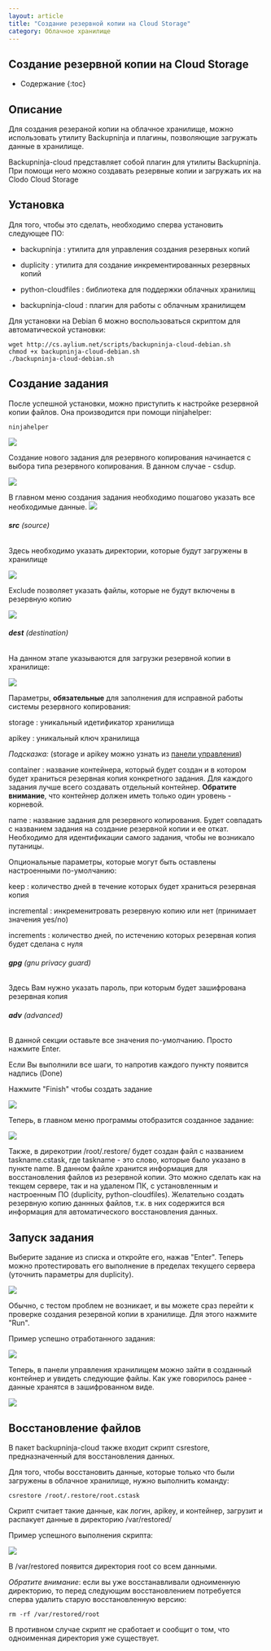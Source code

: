 ```yaml
---
layout: article
title: "Создание резервной копии на Cloud Storage"
category: Облачное хранилище 
---
```


## Создание резервной копии на Cloud Storage

* Содержание
{:toc}

Описание
----------

Для создания резераной копии на облачное хранилище, можно использовать утилиту Backupninja и плагины, позволяющие загружать данные в хранилище.

Backupninja-cloud представляет собой плагин для утилиты Backupninja.
При помощи него можно создавать резервные копии и загружать их на Clodo Cloud Storage

Установка
----------

Для того, чтобы это сделать, необходимо сперва установить следующее ПО:

* backupninja
: утилита для управления создания резервных копий

* duplicity
: утилита для создание инкрементированных резервных копий

* python-cloudfiles
: библиотека для поддержки облачных хранилищ

* backupninja-cloud
: плагин для работы с облачным хранилищем

Для установки на Debian 6 можно воспользоваться скриптом для автоматической установки:


	wget http://cs.aylium.net/scripts/backupninja-cloud-debian.sh
	chmod +x backupninja-cloud-debian.sh
	./backupninja-cloud-debian.sh

Создание задания
----------


После успешной установки, можно приступить к настройке резервной копии файлов. Она производится при помощи ninjahelper:

    ninjahelper
	
![](http://static.clodo.ru/lib-images/backupninja/bn_cloud_001.png)


Создание нового задания для резервного копирования начинается с выбора типа резервного копирования. В данном случае - csdup.

![](http://static.clodo.ru/lib-images/backupninja/bn_cloud_002.png)


В главном меню создания задания необходимо пошагово указать все необходимые данные.
![](http://static.clodo.ru/lib-images/backupninja/bn_cloud_003.png)


###### __src__ (source) #######

Здесь необходимо указать директории, которые будут загружены в хранилище

![](http://static.clodo.ru/lib-images/backupninja/bn_cloud_004.png)

Exclude позволяет указать файлы, которые не будут включены в резервную копию

![](http://static.clodo.ru/lib-images/backupninja/bn_cloud_005.png)

###### __dest__ (destination) ######


На данном этапе указываются для загрузки резервной копии в хранилище:

![](http://static.clodo.ru/lib-images/backupninja/bn_cloud_006.png)


Параметры, __обязательные__ для заполнения для исправной работы системы резервного копирования:

storage
: уникальный идетификатор хранилища

apikey
: уникальный ключ хранилища

_Подсказка:_ (storage и apikey можно узнать из [панели управления](https://panel.clodo.ru/#storage/))

container
: название контейнера, который будет создан и в котором будет храниться резервная копия конкретного задания. Для каждого задания лучше всего создавать отдельный контейнер. __Обратите внимание__, что контейнер должен иметь только один уровень - корневой.

name
: название задания для резервного копирования. Будет совпадать с названием задания на создание резервной копии и ее откат. Необходимо для идентификации самого задания, чтобы не возникало путаницы.

Опциональные параметры, которые могут быть оставлены настроенными по-умолчанию:

keep
: количество дней в течение которых будет храниться резервная копия

incremental
: инкременитровать резервную копию или нет (принимает значения yes/no)

increments
: количество дней, по истечению которых резервная копия будет сделана с нуля


###### __gpg__ (gnu privacy guard) ######

Здесь Вам нужно указать пароль, при которым будет зашифрована резервная копия

###### __adv__ (advanced) ######

В данной секции оставьте все значения по-умолчанию. Просто нажмите Enter.

Если Вы выполнили все шаги, то напротив каждого пункту появится надпись (Done)

Нажмите "Finish" чтобы создать задание

![](http://static.clodo.ru/lib-images/backupninja/bn_cloud_007.png)

Теперь, в главном меню программы отобразится созданное задание:

![](http://static.clodo.ru/lib-images/backupninja/bn_cloud_008.png)

Также, в дирекотрии /root/.restore/ будет создан файл с названием taskname.cstask, где taskname - это слово, которые было указано в пункте name. В данном файле хранится информация для восстановления файлов из резервной копии. Это можно сделать как на текщем сервере, так и на удаленом ПК, с установленным и настроенным ПО (duplicity, python-cloudfiles). Желательно создать резервную копию даннных файлов, т.к. в них содержится вся информация для автоматического восстановления данных.


Запуск задания
----------

Выберите задание из списка и откройте его, нажав "Enter". Теперь можно протестировать его выполнение в пределах текущего сервера (уточнить параметры для duplicity).

![](http://static.clodo.ru/lib-images/backupninja/bn_cloud_009.png)

Обычно, с тестом проблем не возникает, и вы можете сраз перейти к проверке создания резервной копии в хранилище. Для этого нажмите "Run".

Пример успешно отработанного задания:

![](http://static.clodo.ru/lib-images/backupninja/bn_cloud_010.png)


Теперь, в панели управления хранилищем можно зайти в созданный контейнер и увидеть следующие файлы. Как уже говорилось ранее - данные хранятся в зашифрованном виде.

![](http://static.clodo.ru/lib-images/backupninja/bn_cloud_012.png)


Восстановление файлов
----------

В пакет backupninja-cloud также входит скрипт csrestore, предназначенный для восстановления данных.

Для того, чтобы восстановить данные, которые только что были загружены в облачное хранилище, нужно выполнить команду:

	csrestore /root/.restore/root.cstask
	
Скрипт считает такие данные, как логин, apikey, и контейнер, загрузит и распакует данные в директорию /var/restored/

Пример успешного выполнения скрипта:

![](http://static.clodo.ru/lib-images/backupninja/bn_cloud_011.png)

В /var/restored появится директория root со всем данными.

_Обратите внимание_: если вы уже восстанавливали одноименную директорию, то перед следующим восстановлением потребуется сперва удалить старую восстановленную версию:

	rm -rf /var/restored/root
	
В противном случае скрипт не сработает и сообщит о том, что одноименная директория уже существует.

